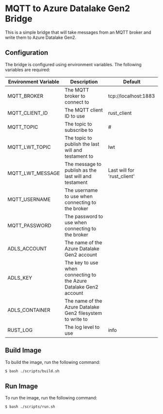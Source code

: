 # MQTT to Azure Datalake Gen2 Bridge

This is a simple bridge that will take messages from an MQTT broker and write them to Azure Datalake Gen2.

## Configuration

The bridge is configured using environment variables. The following variables are required:

| Environment Variable | Description                                                       | Default                     |
| -------------------- | ----------------------------------------------------------------- | --------------------------- |
| MQTT_BROKER          | The MQTT broker to connect to                                     | tcp://localhost:1883        |
| MQTT_CLIENT_ID       | The MQTT client ID to use                                         | rust_client                 |
| MQTT_TOPIC           | The topic to subscribe to                                         | #                           |
| MQTT_LWT_TOPIC       | The topic to publish the last will and testament to               | lwt                         |
| MQTT_LWT_MESSAGE     | The message to publish as the last will and testament             | Last will for 'rust_client' |
| MQTT_USERNAME        | The username to use when connecting to the broker                 |                             |
| MQTT_PASSWORD        | The password to use when connecting to the broker                 |                             |
| ADLS_ACCOUNT         | The name of the Azure Datalake Gen2 account                       |                             |
| ADLS_KEY             | The key to use when connecting to the Azure Datalake Gen2 account |                             |
| ADLS_CONTAINER       | The name of the Azure Datalake Gen2 filesystem to write to        |                             |
| RUST_LOG             | The log level to use                                              | info                        |

## Build Image

To build the image, run the following command:

```bash
$ bash ./scripts/build.sh
```

## Run Image

To run the image, run the following command:

```bash
$ bash ./scripts/run.sh
```

